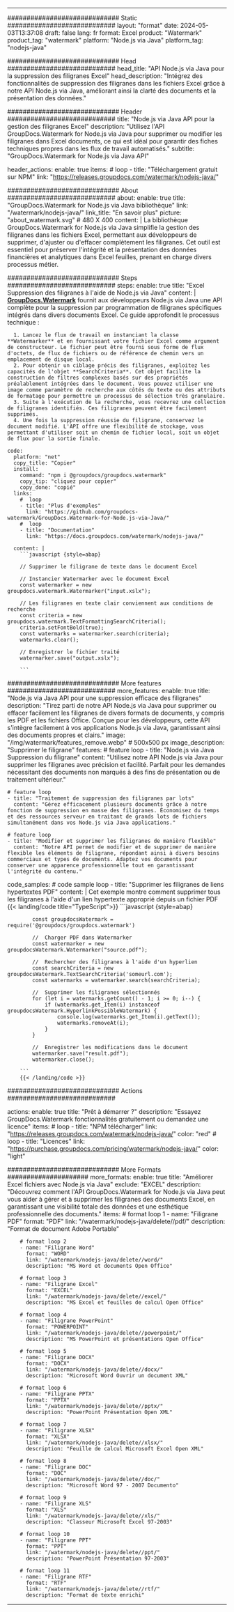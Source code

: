 
---
############################# Static ############################
layout: "format"
date:  2024-05-03T13:37:08
draft: false
lang: fr
format: Excel
product: "Watermark"
product_tag: "watermark"
platform: "Node.js via Java"
platform_tag: "nodejs-java"

############################# Head ############################
head_title: "API Node.js via Java pour la suppression des filigranes Excel"
head_description: "Intégrez des fonctionnalités de suppression des filigranes dans les fichiers Excel grâce à notre API Node.js via Java, améliorant ainsi la clarté des documents et la présentation des données."

############################# Header ############################
title: "Node.js via Java API pour la gestion des filigranes Excel" 
description: "Utilisez l'API GroupDocs.Watermark for Node.js via Java pour supprimer ou modifier les filigranes dans Excel documents, ce qui est idéal pour garantir des fiches techniques propres dans les flux de travail automatisés."
subtitle: "GroupDocs.Watermark for Node.js via Java API" 

header_actions:
  enable: true
  items:
    #  loop
    - title: "Téléchargement gratuit sur NPM"
      link: "https://releases.groupdocs.com/watermark/nodejs-java/"
      
############################# About ############################
about:
    enable: true
    title: "GroupDocs.Watermark for Node.js via Java bibliothèque"
    link: "/watermark/nodejs-java/"
    link_title: "En savoir plus"
    picture: "about_watermark.svg" # 480 X 400
    content: |
       La bibliothèque GroupDocs.Watermark for Node.js via Java simplifie la gestion des filigranes dans les fichiers Excel, permettant aux développeurs de supprimer, d'ajuster ou d'effacer complètement les filigranes. Cet outil est essentiel pour préserver l'intégrité et la présentation des données financières et analytiques dans Excel feuilles, prenant en charge divers processus métier.

############################# Steps ############################
steps:
    enable: true
    title: "Excel Suppression des filigranes à l'aide de Node.js via Java"
    content: |
      **[GroupDocs.Watermark](https://products.groupdocs.com/watermark/nodejs-java/)** fournit aux développeurs Node.js via Java une API complète pour la suppression par programmation de filigranes spécifiques intégrés dans divers documents Excel. Ce guide approfondit le processus technique :
      
      1. Lancez le flux de travail en instanciant la classe **Watermarker** et en fournissant votre fichier Excel comme argument de constructeur. Le fichier peut être fourni sous forme de flux d'octets, de flux de fichiers ou de référence de chemin vers un emplacement de disque local.
      2. Pour obtenir un ciblage précis des filigranes, exploitez les capacités de l'objet **SearchCriteria**. Cet objet facilite la construction de filtres complexes basés sur des propriétés préalablement intégrées dans le document. Vous pouvez utiliser une image comme paramètre de recherche aux côtés du texte ou des attributs de formatage pour permettre un processus de sélection très granulaire.
      3. Suite à l'exécution de la recherche, vous recevrez une collection de filigranes identifiés. Ces filigranes peuvent être facilement supprimés.
      4. Une fois la suppression réussie du filigrane, conservez le document modifié. L'API offre une flexibilité de stockage, vous permettant d'utiliser soit un chemin de fichier local, soit un objet de flux pour la sortie finale.
   
    code:
      platform: "net"
      copy_title: "Copier"
      install:
        command: "npm i @groupdocs/groupdocs.watermark"
        copy_tip: "cliquez pour copier"
        copy_done: "copié"
      links:
        #  loop
        - title: "Plus d'exemples"
          link: "https://github.com/groupdocs-watermark/GroupDocs.Watermark-for-Node.js-via-Java/"
        #  loop
        - title: "Documentation"
          link: "https://docs.groupdocs.com/watermark/nodejs-java/"
          
      content: |
        ```javascript {style=abap}

        // Supprimer le filigrane de texte dans le document Excel

        // Instancier Watermarker avec le document Excel
        const watermarker = new groupdocs.watermark.Watermarker("input.xslx");
        
        // Les filigranes en texte clair conviennent aux conditions de recherche
        const criteria = new groupdocs.watermark.TextFormattingSearchCriteria();
        criteria.setFontBold(true);
        const watermarks = watermarker.search(criteria);
        watermarks.clear();

        // Enregistrer le fichier traité
        watermarker.save("output.xslx");
        
        ```            

############################# More features ############################
more_features:
  enable: true
  title: "Node.js via Java API pour une suppression efficace des filigranes"
  description: "Tirez parti de notre API Node.js via Java pour supprimer ou effacer facilement les filigranes de divers formats de documents, y compris les PDF et les fichiers Office. Conçue pour les développeurs, cette API s'intègre facilement à vos applications Node.js via Java, garantissant ainsi des documents propres et clairs."
  image: "/img/watermark/features_remove.webp" # 500x500 px
  image_description: "Supprimer le filigrane"
  features:
    # feature loop
    - title: "Node.js via Java Suppression du filigrane"
      content: "Utilisez notre API Node.js via Java pour supprimer les filigranes avec précision et facilité. Parfait pour les demandes nécessitant des documents non marqués à des fins de présentation ou de traitement ultérieur."

    # feature loop
    - title: "Traitement de suppression des filigranes par lots"
      content: "Gérez efficacement plusieurs documents grâce à notre fonction de suppression en masse des filigranes. Économisez du temps et des ressources serveur en traitant de grands lots de fichiers simultanément dans vos Node.js via Java applications."

    # feature loop
    - title: "Modifier et supprimer les filigranes de manière flexible"
      content: "Notre API permet de modifier et de supprimer de manière flexible les éléments de filigrane, répondant ainsi à divers besoins commerciaux et types de documents. Adaptez vos documents pour conserver une apparence professionnelle tout en garantissant l'intégrité du contenu."
      
  code_samples:
    # code sample loop
    - title: "Supprimer les filigranes de liens hypertextes PDF"
      content: |
        Cet exemple montre comment supprimer tous les filigranes à l'aide d'un lien hypertexte approprié depuis un fichier PDF
        {{< landing/code title="TypeScript">}}
        ```javascript {style=abap}
        
            const groupdocsWatermark = require('@groupdocs/groupdocs.watermark')

            //  Charger PDF dans Watermarker
            const watermarker = new groupdocsWatermark.Watermarker("source.pdf");

            //  Rechercher des filigranes à l'aide d'un hyperlien
            const searchCriteria = new groupdocsWatermark.TextSearchCriteria('someurl.com');
            const watermarks = watermarker.search(searchCriteria);
  
            //  Supprimer les filigranes sélectionnés
            for (let i = watermarks.getCount() - 1; i >= 0; i--) {
                if (watermarks.get_Item(i) instanceof groupdocsWatermark.HyperlinkPossibleWatermark) {
                    console.log(watermarks.get_Item(i).getText());
                    watermarks.removeAt(i);
                }
            }

            //  Enregistrer les modifications dans le document
            watermarker.save("result.pdf");
            watermarker.close();

        ```
        {{< /landing/code >}}


############################# Actions ############################

actions:
  enable: true
  title: "Prêt à démarrer ?"
  description: "Essayez GroupDocs.Watermark fonctionnalités gratuitement ou demandez une licence"
  items:
    #  loop
    - title: "NPM télécharger"
      link: "https://releases.groupdocs.com/watermark/nodejs-java/"
      color: "red"
        #  loop
    - title: "Licences"
      link: "https://purchase.groupdocs.com/pricing/watermark/nodejs-java/"
      color: "light"


############################# More Formats #####################
more_formats:
    enable: true
    title: "Améliorer Excel fichiers avec Node.js via Java"
    exclude: "EXCEL"
    description: "Découvrez comment l'API GroupDocs.Watermark for Node.js via Java peut vous aider à gérer et à supprimer les filigranes des documents Excel, en garantissant une visibilité totale des données et une esthétique professionnelle des documents."
    items: 
        # format loop 1
        - name: "Filigrane PDF"
          format: "PDF"
          link: "/watermark/nodejs-java/delete//pdf/"
          description: "Format de document Adobe Portable"

        # format loop 2
        - name: "Filigrane Word"
          format: "WORD"
          link: "/watermark/nodejs-java/delete//word/"
          description: "MS Word et documents Open Office"
          
        # format loop 3
        - name: "Filigrane Excel"
          format: "EXCEL"
          link: "/watermark/nodejs-java/delete//excel/"
          description: "MS Excel et feuilles de calcul Open Office"

        # format loop 4
        - name: "Filigrane PowerPoint"
          format: "POWERPOINT"
          link: "/watermark/nodejs-java/delete//powerpoint/"
          description: "MS PowerPoint et présentations Open Office"

        # format loop 5
        - name: "Filigrane DOCX"
          format: "DOCX"
          link: "/watermark/nodejs-java/delete//docx/"
          description: "Microsoft Word Ouvrir un document XML"
          
        # format loop 6
        - name: "Filigrane PPTX"
          format: "PPTX"
          link: "/watermark/nodejs-java/delete//pptx/"
          description: "PowerPoint Présentation Open XML"
          
        # format loop 7
        - name: "Filigrane XLSX"
          format: "XLSX"
          link: "/watermark/nodejs-java/delete//xlsx/"
          description: "Feuille de calcul Microsoft Excel Open XML"

        # format loop 8
        - name: "Filigrane DOC"
          format: "DOC"
          link: "/watermark/nodejs-java/delete//doc/"
          description: "Microsoft Word 97 - 2007 Documento"

        # format loop 9
        - name: "Filigrane XLS"
          format: "XLS"
          link: "/watermark/nodejs-java/delete//xls/"
          description: "Classeur Microsoft Excel 97-2003"

        # format loop 10
        - name: "Filigrane PPT"
          format: "PPT"
          link: "/watermark/nodejs-java/delete//ppt/"
          description: "PowerPoint Présentation 97-2003"

        # format loop 11
        - name: "Filigrane RTF"
          format: "RTF"
          link: "/watermark/nodejs-java/delete//rtf/"
          description: "Format de texte enrichi"

---